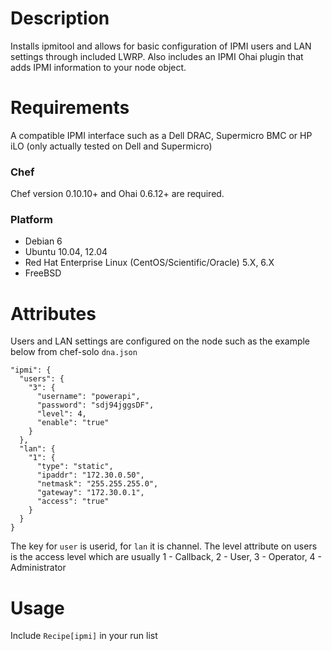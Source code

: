 Description
===========
Installs ipmitool and allows for basic configuration of IPMI users and LAN settings through included LWRP.  Also includes an IPMI Ohai plugin that adds IPMI information to your node object.

Requirements
============
A compatible IPMI interface such as a Dell DRAC, Supermicro BMC or HP iLO (only actually tested on Dell and Supermicro)

### Chef
Chef version 0.10.10+ and Ohai 0.6.12+ are required.

### Platform
* Debian 6
* Ubuntu 10.04, 12.04
* Red Hat Enterprise Linux (CentOS/Scientific/Oracle) 5.X, 6.X
* FreeBSD

Attributes
==========
Users and LAN settings are configured on the node such as the example below from chef-solo `dna.json`

    "ipmi": {
      "users": {
        "3": {
          "username": "powerapi",
          "password": "sdj94jggsDF",
          "level": 4,
          "enable": "true"
        }
      },
      "lan": {
        "1": {
          "type": "static",
          "ipaddr": "172.30.0.50",
          "netmask": "255.255.255.0",
          "gateway": "172.30.0.1",
          "access": "true"
        }
      }
    }

The key for `user` is userid, for `lan` it is channel. The level attribute on users is the access level which are usually 1 - Callback, 2 - User, 3 - Operator, 4 - Administrator

Usage
=====

Include `Recipe[ipmi]` in your run list

